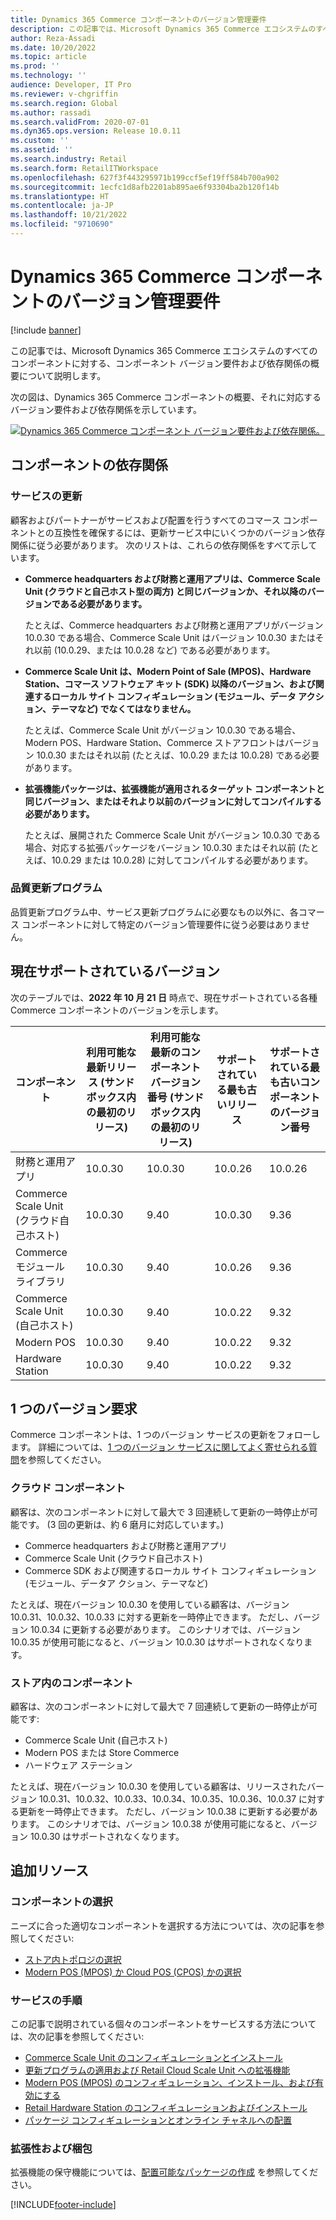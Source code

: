 ```yaml
---
title: Dynamics 365 Commerce コンポーネントのバージョン管理要件
description: この記事では、Microsoft Dynamics 365 Commerce エコシステムのすべてのコンポーネントに対する、コンポーネント バージョン要件および依存関係の概要について説明します。
author: Reza-Assadi
ms.date: 10/20/2022
ms.topic: article
ms.prod: ''
ms.technology: ''
audience: Developer, IT Pro
ms.reviewer: v-chgriffin
ms.search.region: Global
ms.author: rassadi
ms.search.validFrom: 2020-07-01
ms.dyn365.ops.version: Release 10.0.11
ms.custom: ''
ms.assetid: ''
ms.search.industry: Retail
ms.search.form: RetailITWorkspace
ms.openlocfilehash: 627f3f443295971b199ccf5ef19ff584b700a902
ms.sourcegitcommit: 1ecfc1d8afb2201ab895ae6f93304ba2b120f14b
ms.translationtype: HT
ms.contentlocale: ja-JP
ms.lasthandoff: 10/21/2022
ms.locfileid: "9710690"
---
```

# <a name="dynamics-365-commerce-component-versioning-requirements"></a>Dynamics 365 Commerce コンポーネントのバージョン管理要件

[!include [banner](includes/banner.md)]

この記事では、Microsoft Dynamics 365 Commerce エコシステムのすべてのコンポーネントに対する、コンポーネント バージョン要件および依存関係の概要について説明します。

次の図は、Dynamics 365 Commerce コンポーネントの概要、それに対応するバージョン要件および依存関係を示しています。

<a href="/dynamics365/commerce/media/commerce-component-versioning.jpg" target="_blank">![Dynamics 365 Commerce コンポーネント バージョン要件および依存関係。](./media/commerce-component-versioning.jpg)</a>

## <a name="component-dependencies"></a>コンポーネントの依存関係

### <a name="service-updates"></a>サービスの更新

顧客およびパートナーがサービスおよび配置を行うすべてのコマース コンポーネントとの互換性を確保するには、更新サービス中にいくつかのバージョン依存関係に従う必要があります。 次のリストは、これらの依存関係をすべて示しています。

- **Commerce headquarters および財務と運用アプリは、Commerce Scale Unit (クラウドと自己ホスト型の両方) と同じバージョンか、それ以降のバージョンである必要があります。**

    たとえば、Commerce headquarters および財務と運用アプリがバージョン 10.0.30 である場合、Commerce Scale Unit はバージョン 10.0.30 またはそれ以前 (10.0.29、または 10.0.28 など) である必要があります。

- **Commerce Scale Unit は、Modern Point of Sale (MPOS)、Hardware Station、コマース ソフトウェア キット (SDK) 以降のバージョン、および関連するローカル サイト コンフィギュレーション (モジュール、データ アクション、テーマなど) でなくてはなりません。**

    たとえば、Commerce Scale Unit がバージョン 10.0.30 である場合、Modern POS、Hardware Station、Commerce ストアフロントはバージョン 10.0.30 またはそれ以前 (たとえば、10.0.29 または 10.0.28) である必要があります。

- **拡張機能パッケージは、拡張機能が適用されるターゲット コンポーネントと同じバージョン、またはそれより以前のバージョンに対してコンパイルする必要があります。**

    たとえば、展開された Commerce Scale Unit がバージョン 10.0.30 である場合、対応する拡張パッケージをバージョン 10.0.30 またはそれ以前 (たとえば、10.0.29 または 10.0.28) に対してコンパイルする必要があります。

### <a name="quality-updates"></a>品質更新プログラム

品質更新プログラム中、サービス更新プログラムに必要なもの以外に、各コマース コンポーネントに対して特定のバージョン管理要件に従う必要はありません。

## <a name="current-supported-versions"></a>現在サポートされているバージョン

次のテーブルでは、**2022 年 10 月 21 日** 時点で、現在サポートされている各種 Commerce コンポーネントのバージョンを示します。

| コンポーネント | 利用可能な最新リリース (サンドボックス内の最初のリリース) | 利用可能な最新のコンポーネント バージョン番号 (サンドボックス内の最初のリリース) | サポートされている最も古いリリース | サポートされている最も古いコンポーネントのバージョン番号 |
|---|---|---|---|---|
| 財務と運用アプリ | 10.0.30 | 10.0.30 | 10.0.26 | 10.0.26 |
| Commerce Scale Unit (クラウド自己ホスト) | 10.0.30 | 9.40 | 10.0.30 | 9.36 |
| Commerce モジュール ライブラリ | 10.0.30 | 9.40 | 10.0.26 | 9.36 |
| Commerce Scale Unit (自己ホスト) | 10.0.30 | 9.40 | 10.0.22 | 9.32 |
| Modern POS | 10.0.30 | 9.40 | 10.0.22 | 9.32 |
| Hardware Station | 10.0.30 | 9.40 | 10.0.22 | 9.32 |

## <a name="one-version-requirements"></a>1 つのバージョン要求

Commerce コンポーネントは、1 つのバージョン サービスの更新をフォローします。 詳細については、[1 つのバージョン サービスに関してよく寄せられる質問](../fin-ops-core/fin-ops/get-started/one-version.md)を参照してください。

### <a name="cloud-components"></a>クラウド コンポーネント

顧客は、次のコンポーネントに対して最大で 3 回連続して更新の一時停止が可能です。 (3 回の更新は、約 6 磨月に対応しています。)

- Commerce headquarters および財務と運用アプリ
- Commerce Scale Unit (クラウド自己ホスト)
- Commerce SDK および関連するローカル サイト コンフィギュレーション (モジュール、データア クション、テーマなど)

たとえば、現在バージョン 10.0.30 を使用している顧客は、バージョン 10.0.31、10.0.32、10.0.33 に対する更新を一時停止できます。 ただし、バージョン 10.0.34 に更新する必要があります。 このシナリオでは、バージョン 10.0.35 が使用可能になると、バージョン 10.0.30 はサポートされなくなります。

### <a name="in-store-components"></a>ストア内のコンポーネント

顧客は、次のコンポーネントに対して最大で 7 回連続して更新の一時停止が可能です:
- Commerce Scale Unit (自己ホスト)
- Modern POS または Store Commerce
- ハードウェア ステーション

たとえば、現在バージョン 10.0.30 を使用している顧客は、リリースされたバージョン 10.0.31、10.0.32、10.0.33、10.0.34、10.0.35、10.0.36、10.0.37 に対する更新を一時停止できます。 ただし、バージョン 10.0.38 に更新する必要があります。 このシナリオでは、バージョン 10.0.38 が使用可能になると、バージョン 10.0.30 はサポートされなくなります。

## <a name="additional-resources"></a>追加リソース

### <a name="component-selection"></a>コンポーネントの選択

ニーズに合った適切なコンポーネントを選択する方法については、次の記事を参照してください:

- [ストア内トポロジの選択](./dev-itpro/retail-in-store-topology.md)
- [Modern POS (MPOS) か Cloud POS (CPOS) かの選択](mpos-or-cpos.md)

### <a name="servicing-instructions"></a>サービスの手順

この記事で説明されている個々のコンポーネントをサービスする方法については、次の記事を参照してください:

- [Commerce Scale Unit のコンフィギュレーションとインストール](./dev-itpro/retail-store-scale-unit-configuration-installation.md)
- [更新プログラムの適用および Retail Cloud Scale Unit への拡張機能](../fin-ops-core/dev-itpro/deployment/update-retail-channel.md)
- [Modern POS (MPOS) のコンフィギュレーション、インストール、および有効にする](retail-modern-pos-device-activation.md)
- [Retail Hardware Station のコンフィギュレーションおよびインストール](retail-hardware-station-configuration-installation.md)
- [パッケージ コンフィギュレーションとオンライン チャネルへの配置](./e-commerce-extensibility/package-deploy.md)

### <a name="extensibility-and-packing"></a>拡張性および梱包

拡張機能の保守機能については、[配置可能なパッケージの作成](./dev-itpro/retail-sdk/retail-sdk-packaging.md) を参照してください。


[!INCLUDE[footer-include](../includes/footer-banner.md)]

